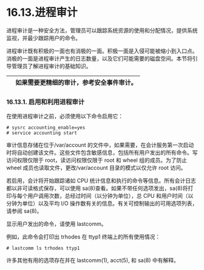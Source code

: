 # 16.13.进程审计

进程审计是一种安全方法，管理员可以跟踪系统资源的使用和分配情况，提供系统监视，并最少跟踪用户的命令。

进程审计既有积极的一面也有消极的一面。积极一面是入侵可能被缩小到入口点。消极的一面是进程审计产生的日志数量，以及它们可能需要的磁盘空间。本节将引导管理员了解进程审计的基础知识。

|  | 如果需要更精细的审计，参考安全事件审计。|
| -- | ------------------------------------------ |

### 16.13.1. 启用和利用进程审计

在使用进程审计之前，必须使用以下命令启用它：

```
# sysrc accounting_enable=yes
# service accounting start
```

审计信息存储在位于/var/account 的文件中，如果需要，在会计服务第一次启动时将自动创建该文件。这些文件包含敏感信息，包括所有用户发出的所有命令。写访问权限仅限于 root，读访问权限仅限于 root 和 wheel 组的成员。为了防止 wheel 成员也读取文件，更改/var/account 目录的模式以仅允许 root 访问。

若启用，会计将开始跟踪诸如 CPU 统计信息和执行的命令等信息。所有会计日志都以非可读格式保存，可以使用 sa(8)查看。如果不带任何选项发出，sa(8)将打印与每个用户调用次数，总经过时间（以分钟为单位），总 CPU 和用户时间（以分钟为单位）以及平均 I/O 操作数有关的信息。有关可控制输出的可用选项列表，请参阅 sa(8)。

显示用户发出的命令，请使用 lastcomm。

例如，此命令会打印出 trhodes 在 ttyp1 终端上的所有使用情况：

```
# lastcomm ls trhodes ttyp1
```

许多其他有用的选项存在并在 lastcomm(1), acct(5), 和 sa(8) 中有解释。
